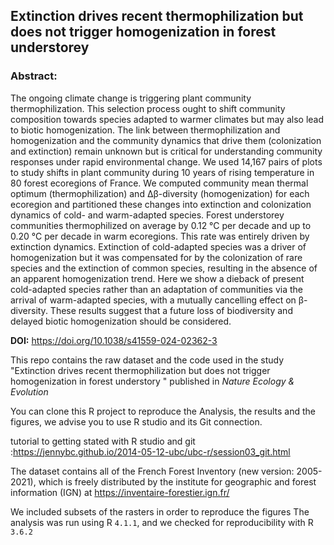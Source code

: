 ## Extinction drives recent thermophilization but does not trigger homogenization in forest understorey

### Abstract:

The ongoing climate change is triggering plant community thermophilization. This selection process ought to shift community composition towards species adapted to warmer climates but may also lead to biotic homogenization. The link between thermophilization and homogenization and the community dynamics that drive them (colonization and extinction) remain unknown but is critical for understanding community responses under rapid environmental change. 
We used 14,167 pairs of plots to study shifts in plant community during 10 years of rising temperature in 80 forest ecoregions of France. We computed community mean thermal optimum (thermophilization) and Δβ-diversity (homogenization) for each ecoregion and partitioned these changes into extinction and colonization dynamics of cold- and warm-adapted species. 
Forest understorey communities thermophilized on average by 0.12 °C per decade and up to 0.20 °C per decade in warm ecoregions. This rate was entirely driven by extinction dynamics. Extinction of cold-adapted species was a driver of homogenization but it was compensated for by the colonization of rare species and the extinction of common species, resulting in the absence of an apparent homogenization trend. 
Here we show a dieback of present cold-adapted species rather than an adaptation of communities via the arrival of warm-adapted species, with a mutually cancelling effect on β-diversity. These results suggest that a future loss of biodiversity and delayed biotic homogenization should be considered.

**DOI:** https://doi.org/10.1038/s41559-024-02362-3


This repo contains the raw dataset and the code used in the study "Extinction drives recent thermophilization but does not trigger homogenization in forest understory " published in *Nature Ecology & Evolution*

You can clone this R project to reproduce the Analysis, the results and the figures, we advise you to use R studio and its Git connection.

tutorial to getting stated with R studio and git :https://jennybc.github.io/2014-05-12-ubc/ubc-r/session03_git.html

The dataset contains all of the French Forest Inventory (new version: 2005-2021), which is freely distributed  by the institute for geographic and forest information (IGN) at https://inventaire-forestier.ign.fr/

We included subsets of the rasters in order to reproduce the figures
The analysis was run using R `4.1.1`, and we checked for reproducibility with R `3.6.2`
